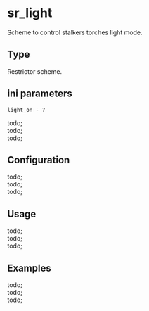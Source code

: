 # sr_light

Scheme to control stalkers torches light mode.

## Type

Restrictor scheme.

## ini parameters

```
light_on - ?
```

todo; <br/>
todo; <br/>
todo; <br/>

## Configuration

todo; <br/>
todo; <br/>
todo; <br/>

## Usage

todo; <br/>
todo; <br/>
todo; <br/>

## Examples

todo; <br/>
todo; <br/>
todo; <br/>
